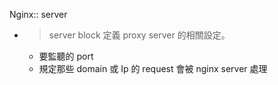Nginx:: server

- > server block 定義 proxy server 的相關設定。
	- 要監聽的 port
	- 規定那些 domain 或 Ip 的 request 會被 nginx server 處理
